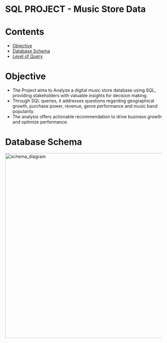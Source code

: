 <h1>SQL PROJECT - Music Store Data</h1>

<h1>Contents</h1>
<ul>
  <li><a href="#Objective">Objective</a></li>
  <li><a href="#DatabaseSchema">Database Schema</a></li>
  <li><a href="#LevelofQuery">Level of Query</a></li>
</ul>

<h1><a name="Objective">Objective</a></h1>
<p>
  
  - The Project aims to Analyze a digital music store database using SQL, providing stakeholders with valuable insights for decision making.
  - Through SQL queries, it addresses questions regarding geographical growth, purchase power, revenue, genre performance and music band popularity.
  - The analysis offers actionable recommendation to drive business growth and optimize performance. 
</p>

<h1><a name="DatabaseSchema">Database Schema</a></h1>

<img width="594" alt="schema_diagram" src="https://github.com/singhadarsh9191/Music_Store_SQL-/assets/135518627/d457813e-a9ab-43ef-b494-ed2e535ea41a">

